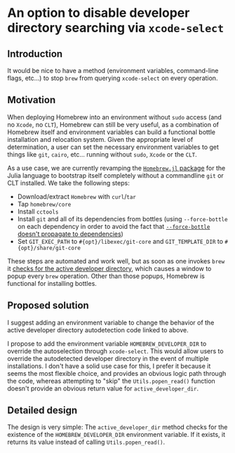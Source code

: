 # An option to disable developer directory searching via `xcode-select`
## Introduction
It would be nice to have a method (environment variables, command-line flags, etc...) to stop `brew` from querying `xcode-select` on every operation.

## Motivation
When deploying Homebrew into an environment without `sudo` access (and no `Xcode`, no `CLT`), Homebrew can still be very useful, as a combination of Homebrew itself and environment variables can build a functional bottle installation and relocation system.  Given the appropriate level of determination, a user can set the necessary environment variables to get things like `git`, `cairo`, etc... running without `sudo`, `Xcode` or the `CLT`.

As a use case, we are currently revamping the [`Homebrew.jl` package](https://github.com/JuliaLang/Homebrew.jl/tree/sf/rewrite) for the Julia language to bootstrap itself completely without a commandline `git` or CLT installed.  We take the following steps:

* Download/extract `Homebrew` with `curl`/`tar`
* Tap `homebrew/core`
* Install `cctools`
* Install `git` and all of its dependencies from bottles (using `--force-bottle` on each dependency in order to avoid the fact that [`--force-bottle` doesn't propagate to dependencies](https://github.com/Homebrew/legacy-homebrew/issues/35100))
* Set `GIT_EXEC_PATH` to `#{opt}/libexec/git-core` and `GIT_TEMPLATE_DIR` to `#{opt}/share/git-core`

These steps are automated and work well, but as soon as one invokes `brew` it [checks for the active developer directory](https://github.com/Homebrew/brew/blob/2cd81e50513f96a657454031e52fa4aec773ea97/Library/Homebrew/os/mac.rb#L71-L73), which causes a window to popup every `brew` operation.  Other than those popups, Homebrew is functional for installing bottles.

## Proposed solution
I suggest adding an environment variable to change the behavior of the active developer directory autodetection code linked to above.

I propose to add the environment variable `HOMEBREW_DEVELOPER_DIR` to override the autoselection through `xcode-select`.  This would allow users to override the autodetected developer directory in the event of multiple installations.  I don't have a solid use case for this, I prefer it because it seems the most flexible choice, and provides an obvious logic path through the code, whereas attempting to "skip" the `Utils.popen_read()` function doesn't provide an obvious return value for `active_developer_dir`.

## Detailed design
The design is very simple: The `active_developer_dir` method checks for the existence of the `HOMEBREW_DEVELOPER_DIR` environment variable.  If it exists, it returns its value instead of calling `Utils.popen_read()`.
